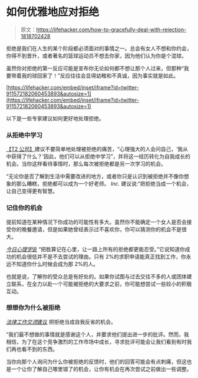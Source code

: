 # 如何优雅地应对拒绝

> 原文：<https://lifehacker.com/how-to-gracefully-deal-with-rejection-1818702428>

拒绝是我们在人生的某个阶段都必须面对的事情之一。总会有女人不想和你约会，你得不到晋升，或者著名的篮球运动员不想去你家，因为他们认为你是个混球。



虽然你对拒绝的第一反应可能是宣布你无论如何都不想让那个人过来，但那种“我要带着我的球回家了！”反应往往会显得幼稚和不真诚，因为事实就是如此。

 [https://lifehacker.com/embed/inset/iframe?id=twitter-911572182060453893&autosize=1](https://lifehacker.com/embed/inset/iframe?id=twitter-911572182060453893&autosize=1) 

以下是一些专家建议如何更好地处理拒绝。

### 从拒绝中学习

[【T2 公司】](https://www.inc.com/amy-morin/5-ways-mentally-strong-people-deal-with-rejection.html)建议不要简单地处理被拒绝的痛苦，“心理强大的人会问自己，‘我从中获得了什么？’因此，他们可以从拒绝中学习”，并将这一经历转化为自我成长的机会。当你这样看待事情时，那么每次被拒绝都是另一次学习的机会。

“无论你是否了解到生活中需要改进的地方，或者你只是认识到被拒绝并不像你想象的那么糟糕，拒绝都可以成为一个好老师。 *Inc.* 建议说:“把拒绝当成一个机会，让自己变得更有智慧。

### 记住你的机会

提前知道在某种情况下你成功的可能性有多大。虽然你不能确定一个女人是否会接受你的晚餐邀请，但是如果她曾经表示过不喜欢你，你可以猜测你的机会不是很大。

[*今日心理学*说](https://www.psychologytoday.com/blog/fighting-fear/201308/how-cope-rejection) “把胜算记在心里，让一路上所有的拒绝都更能忍受。”它说知道你成功的机会很低并不是不去尝试的理由。只有 2%的求职申请能真正找到工作，你永远不知道你什么时候会成为那 2%的人。

也就是说，了解你的受众总是有好处的。如果你试图与过去交往不多的人或团体建立联系，在全力以赴一个可能被拒绝的大要求之前，你可能想尝试一些较小的积极互动。

### 想想你为什么被拒绝

[*法律工作交流*建议](https://lawjobexchange.ca/2016/02/11/how-to-grow-from-rejection/) 把拒绝当成自我反省的机会。

“我们最不想做的事情就是感谢这个人，并要求他们提出进一步的批评。然而，我相信，为了在这个竞争激烈的工作市场中成长，寻求批评可能会让我们看到有时我们再也看不到的东西。

当你向那个人询问为什么你被拒绝的反馈时，他们的回答可能会有点刺痛，但这也是一个让你了解自己哪里错了的机会，让你有机会在再次尝试之前做出一些调整。
